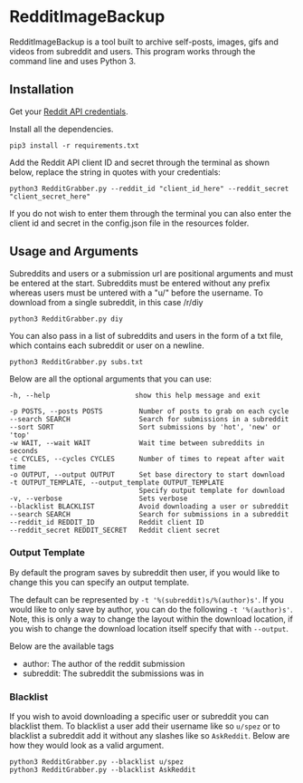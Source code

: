 # RedditImageBackup

RedditImageBackup is a tool built to archive self-posts, images, gifs and videos from subreddit and users. This program works through the command line and uses Python 3.

## Installation

Get your [Reddit API credentials](https://www.reddit.com/prefs/apps/).

Install all the dependencies.

    pip3 install -r requirements.txt

Add the Reddit API client ID and secret through the terminal as shown below, replace the string in quotes with your credentials:

    python3 RedditGrabber.py --reddit_id "client_id_here" --reddit_secret "client_secret_here"

If you do not wish to enter them through the terminal you can also enter the client id and secret in the config.json file in the resources folder.

## Usage and Arguments
Subreddits and users or a submission url are positional arguments and must be entered at the start. Subreddits must be entered without any prefix whereas users must be untered with a "u/" before the username.
To download from a single subreddit, in this case /r/diy

    python3 RedditGrabber.py diy

You can also pass in a list of subreddits and users in the form of a txt file, which contains each subreddit or user on a newline.

    python3 RedditGrabber.py subs.txt

Below are all the optional arguments that you can use:

    -h, --help                     show this help message and exit

    -p POSTS, --posts POSTS         Number of posts to grab on each cycle
    --search SEARCH                 Search for submissions in a subreddit
    --sort SORT                     Sort submissions by 'hot', 'new' or 'top'
    -w WAIT, --wait WAIT            Wait time between subreddits in seconds
    -c CYCLES, --cycles CYCLES      Number of times to repeat after wait time
    -o OUTPUT, --output OUTPUT      Set base directory to start download
    -t OUTPUT_TEMPLATE, --output_template OUTPUT_TEMPLATE
                                    Specify output template for download
    -v, --verbose                   Sets verbose
    --blacklist BLACKLIST           Avoid downloading a user or subreddit
    --search SEARCH                 Search for submissions in a subreddit
    --reddit_id REDDIT_ID           Reddit client ID
    --reddit_secret REDDIT_SECRET   Reddit client secret

### Output Template
By default the program saves by subreddit then user, if you would like to change this you can specify an output template.

The default can be represented by `-t '%(subreddit)s/%(author)s'`. If you would like to only save by author, you can do the following `-t '%(author)s'`. Note, this is only a way to change the layout within the download location, if you wish to change the download location itself specify that with `--output`.

Below are the available tags

* author: The author of the reddit submission
* subreddit: The subreddit the submissions was in

### Blacklist
If you wish to avoid downloading a specific user or subreddit you can blacklist them. To blacklist a user add their username like so `u/spez` or to blacklist a subreddit add it without any slashes like so `AskReddit`. Below are how they would look as a valid argument.

    python3 RedditGrabber.py --blacklist u/spez
    python3 RedditGrabber.py --blacklist AskReddit